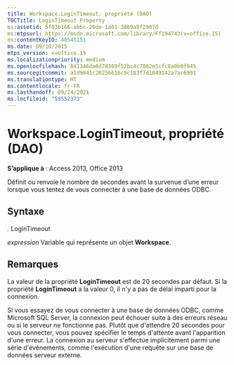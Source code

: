 ```yaml
---
title: Workspace.LoginTimeout, propriété (DAO)
TOCTitle: LoginTimeout Property
ms:assetid: 5f03b166-abbc-20de-1a01-3869a9f2907d
ms:mtpsurl: https://msdn.microsoft.com/library/Ff194743(v=office.15)
ms:contentKeyID: 48545151
ms.date: 09/18/2015
mtps_version: v=office.15
ms.localizationpriority: medium
ms.openlocfilehash: 841346da6d78389f52bc4c7882e5cfc8a0b0f945
ms.sourcegitcommit: a1d9041c20256616c9c183f7d1049142a7ac6991
ms.translationtype: MT
ms.contentlocale: fr-FR
ms.lasthandoff: 09/24/2021
ms.locfileid: "59552373"
---
```

# <a name="workspacelogintimeout-property-dao"></a>Workspace.LoginTimeout, propriété (DAO)


**S’applique à** : Access 2013, Office 2013

Définit ou renvoie le nombre de secondes avant la survenue d’une erreur lorsque vous tentez de vous connecter à une base de données ODBC.

## <a name="syntax"></a>Syntaxe

*.* LoginTimeout

*expression* Variable qui représente un objet **Workspace**.

## <a name="remarks"></a>Remarques

La valeur de la propriété **LoginTimeout** est de 20 secondes par défaut. Si la propriété **LoginTimeout** a la valeur 0, il n'y a pas de délai imparti pour la connexion.

Si vous essayez de vous connecter à une base de données ODBC, comme Microsoft SQL Server, la connexion peut échouer suite à des erreurs réseau ou si le serveur ne fonctionne pas. Plutôt que d'attendre 20 secondes pour vous connecter, vous pouvez spécifier le temps d'attente avant l'apparition d'une erreur. La connexion au serveur s'effectue implicitement parmi une série d'événements, comme l'exécution d'une requête sur une base de données serveur externe.

